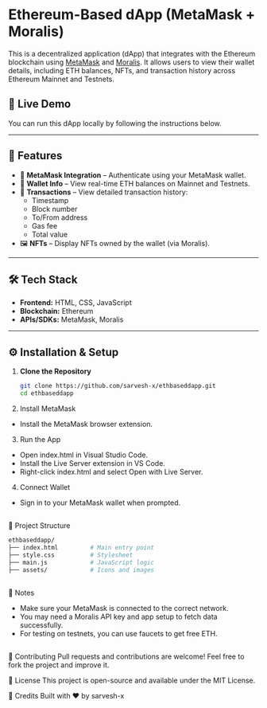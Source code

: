 # Ethereum-Based dApp (MetaMask + Moralis)

This is a decentralized application (dApp) that integrates with the Ethereum blockchain using [MetaMask](https://metamask.io/) and [Moralis](https://moralis.io/). It allows users to view their wallet details, including ETH balances, NFTs, and transaction history across Ethereum Mainnet and Testnets.

## 🔗 Live Demo

You can run this dApp locally by following the instructions below.

---

## 🚀 Features

- 🔐 **MetaMask Integration** – Authenticate using your MetaMask wallet.
- 💼 **Wallet Info** – View real-time ETH balances on Mainnet and Testnets.
- 📄 **Transactions** – View detailed transaction history:
  - Timestamp
  - Block number
  - To/From address
  - Gas fee
  - Total value
- 🖼️ **NFTs** – Display NFTs owned by the wallet (via Moralis).

---

## 🛠️ Tech Stack

- **Frontend:** HTML, CSS, JavaScript
- **Blockchain:** Ethereum
- **APIs/SDKs:** MetaMask, Moralis

---

## ⚙️ Installation & Setup

1. **Clone the Repository**
   ```bash
   git clone https://github.com/sarvesh-x/ethbaseddapp.git
   cd ethbaseddapp
   ```
2. Install MetaMask
- Install the MetaMask browser extension.

3. Run the App
- Open index.html in Visual Studio Code.
- Install the Live Server extension in VS Code.
- Right-click index.html and select Open with Live Server.

4. Connect Wallet
- Sign in to your MetaMask wallet when prompted.

##
📁 Project Structure
```bash
ethbaseddapp/
├── index.html         # Main entry point
├── style.css          # Stylesheet
├── main.js            # JavaScript logic
├── assets/            # Icons and images
```
##
🧠 Notes
- Make sure your MetaMask is connected to the correct network.
- You may need a Moralis API key and app setup to fetch data successfully.
- For testing on testnets, you can use faucets to get free ETH.

##
🤝 Contributing
Pull requests and contributions are welcome! Feel free to fork the project and improve it.

📜 License
This project is open-source and available under the MIT License.

🙌 Credits
Built with ❤️ by sarvesh-x
